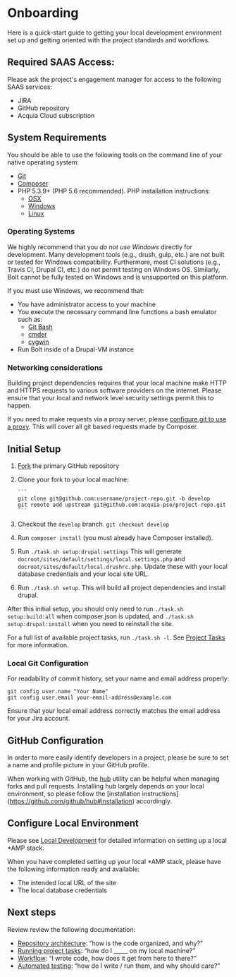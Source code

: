# Onboarding

Here is a quick-start guide to getting your local development environment
set up and getting oriented with the project standards and workflows.

## Required SAAS Access:

Please ask the project's engagement manager for access to the following SAAS
services:

* JIRA
* GitHub repository
* Acquia Cloud subscription

## System Requirements

You should be able to use the following tools on the command line of your native
operating system:

* [Git](https://git-scm.com/)
* [Composer](https://getcomposer.org/download/)
* PHP 5.3.9+ (PHP 5.6 recommended). PHP installation instructions:
    * [OSX](http://justinhileman.info/article/reinstalling-php-on-mac-os-x/)
    * [Windows](http://php.net/manual/en/install.windows.php)
    * [Linux](http://php.net/manual/en/install.unix.debian.php)

### Operating Systems

We highly recommend that you *do not use Windows* directly for development.
Many development tools (e.g., drush, gulp, etc.) are not built or tested for
Windows compatibility. Furthermore, most CI solutions (e.g., Travis CI,
Drupal CI, etc.) do not permit testing on Windows OS. Similarly, Bolt cannot be
fully tested on Windows and is unsupported on this platform.

If you must use Windows, we recommend that:
* You have administrator access to your machine
* You execute the necessary command line functions a bash emulator such as:
    * [Git Bash](https://git-for-windows.github.io/)
    * [cmder](http://cmder.net/)
    * [cygwin](https://www.cygwin.com/)
* Run Bolt inside of a Drupal-VM instance

### Networking considerations

Building project dependencies requires that your local machine make HTTP and
HTTPS requests to various software providers on the internet. Please ensure
that your local and network level security settings permit this to happen.

If you need to make requests via a proxy server, please [configure git to use
a proxy](http://stackoverflow.com/a/19213999). This will cover all git based
requests made by Composer.

## Initial Setup

1. [Fork](https://help.github.com/articles/fork-a-repo) the primary GitHub
   repository
1. Clone your fork to your local machine:

       ```
       git clone git@github.com:username/project-repo.git -b develop
       git remote add upstream git@github.com:acquia-pso/project-repo.git
       ```

1. Checkout the `develop` branch. `git checkout develop`
1. Run `composer install` (you must already have Composer installed).
1. Run `./task.sh setup:drupal:settings` This will generate
  `docroot/sites/default/settings/local.settings.php` and
  `docroot/sites/default/local.drushrc.php`. Update these with your local
  database credentials and your local site URL.
1. Run `./task.sh setup`. This will build all project dependencies and install
   drupal.

After this initial setup, you should only need to run `./task.sh setup:build:all`
when composer.json is updated, and `./task.sh setup:drupal:install` when you
need to reinstall the site.

For a full list of available project tasks, run `./task.sh -l`. See
[Project Tasks](project-tasks.md) for more information.

### Local Git Configuration

For readability of commit history, set your name and email address properly:

    git config user.name "Your Name"
    git config user.email your-email-address@example.com

Ensure that your local email address correctly matches the email address for
your Jira account.

## GitHub Configuration

In order to more easily identify developers in a project, please be sure to set
a name and profile picture in your GitHub profile.

When working with GitHub, the [hub](https://github.com/github/hub) utility can
be helpful when managing forks and pull requests. Installing hub largely depends
on your local environment, so please follow the [installation instructions]
(https://github.com/github/hub#installation) accordingly.

## Configure Local Environment

Please see [Local Development](local-development.md) for detailed information
on setting up a local \*AMP stack.

When you have completed setting up your local \*AMP stack, please have the
following information ready and available:

* The intended local URL of the site
* The local database credentials

## Next steps

Review review the following documentation:

* [Repository architecture](repo-architecture.md): “how is the code organized, and why?”
* [Running project tasks](project-tasks.md): “how do I _____ on my local machine?”
* [Workflow](dev-workflow.md): “I wrote code, how does it get from here to there?”
* [Automated testing](testing.md): “how do I write / run them, and why should care?”
